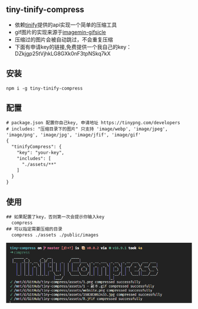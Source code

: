 ## tiny-tinify-compress
- 依赖[tinify](https://tinypng.com/)提供的api实现一个简单的压缩工具
- gif图片的实现来源于[imagemin-gifsicle](https://github.com/imagemin/imagemin-gifsicle)
- 压缩过的图片会被自动跳过，不会重复压缩
- 下面有申请key的链接,免费提供一个我自己的key：DZkjgp25tVjhkLG8GXk0nF3tpNSkq7kX

## 安装
```shell
npm i -g tiny-tinify-compress
```

## 配置
```shell
# package.json 配置你自己key, 申请地址 https://tinypng.com/developers
# includes: "压缩目录下的图片" 只支持 'image/webp', 'image/jpeg', 'image/png', 'image/jpg', 'image/jfif', 'image/gif'
{
  "tinifyCompress": {
    "key": "your-key",
    "includes": [
      "./assets/**"
    ]
  }
}
```

## 使用
```shell
## 如果配置了key，否则第一次会提示你输入key
  compress
## 可以指定需要压缩的目录
  compress ./assets ./public/images
```
<img src="./assets/kv.jpg" />


